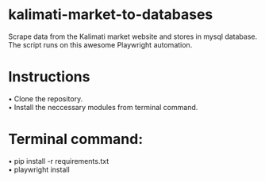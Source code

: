 # kalimati-market-to-databases
Scrape data from the Kalimati market website and stores in mysql database. The script runs on this awesome Playwright automation.

# Instructions
• Clone the repository.           
• Install the neccessary modules from terminal command.

# Terminal command:                    
• pip install -r requirements.txt                                                                                                                               
• playwright install

